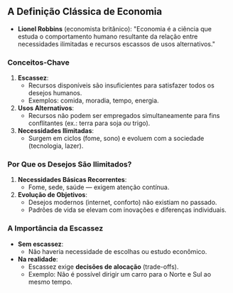 ## A Definição Clássica de Economia  
- **Lionel Robbins** (economista britânico): "Economia é a ciência que estuda o comportamento humano resultante da relação entre necessidades ilimitadas e recursos escassos de usos alternativos."  

### Conceitos-Chave  
1. **Escassez**:  
   - Recursos disponíveis são insuficientes para satisfazer todos os desejos humanos.  
   - Exemplos: comida, moradia, tempo, energia.  
2. **Usos Alternativos**:  
   - Recursos não podem ser empregados simultaneamente para fins conflitantes (ex.: terra para soja *ou* trigo).  
3. **Necessidades Ilimitadas**:  
   - Surgem em ciclos (fome, sono) e evoluem com a sociedade (tecnologia, lazer).  

### Por Que os Desejos São Ilimitados?  
1. **Necessidades Básicas Recorrentes**:  
   - Fome, sede, saúde — exigem atenção contínua.  
2. **Evolução de Objetivos**:  
   - Desejos modernos (internet, conforto) não existiam no passado.  
   - Padrões de vida se elevam com inovações e diferenças individuais.  

### A Importância da Escassez  
- **Sem escassez**:  
  - Não haveria necessidade de escolhas ou estudo econômico.  
- **Na realidade**:  
  - Escassez exige **decisões de alocação** (trade-offs).  
  - Exemplo: Não é possível dirigir um carro para o Norte e Sul ao mesmo tempo.  
